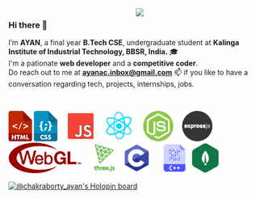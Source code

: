 
<img align="right" src="https://github.com/chakraborty-ayan/Repo-Assets/blob/main/cartoon-characters.gif" width="50%"/>

### Hi there 👋 

I’m **AYAN**, a final year **B.Tech CSE**, undergraduate student at **Kalinga Institute of Industrial Technology, BBSR, India.** 🎓
<br>I'm a pationate **web developer** and a **competitive coder**.<br>
Do reach out to me at **ayanac.inbox@gmail.com** 📫 if you like to have a conversation regarding tech, projects, internships, jobs.

<br>
<p>
  <img src="https://github.com/ac-ayan/image-assets/blob/master/html-css.png"  height="60" />
  &nbsp&nbsp
   <img src="https://github.com/ac-ayan/image-assets/blob/master/js.gif"  height="60" /> 
  &nbsp&nbsp
    <img src="https://github.com/ac-ayan/image-assets/blob/master/react.gif"  height="60" />
  &nbsp&nbsp
    <img src="https://github.com/ac-ayan/image-assets/blob/master/nodejs.png"  height="60" />
  &nbsp&nbsp
    <img src="https://github.com/ac-ayan/image-assets/blob/master/expjs.png"  height="60" />
    &nbsp&nbsp
    <img src="https://github.com/ac-ayan/image-assets/blob/master/webgl.png"  height="60" />
   &nbsp&nbsp
    <img src="https://github.com/ac-ayan/image-assets/blob/master/3js.png"  height="60" />
    <img src="https://github.com/ac-ayan/image-assets/blob/master/c.png"  height="60" /> 
  &nbsp&nbsp
    <img src="https://github.com/ac-ayan/image-assets/blob/master/c%2B%2B.png"  height="60" />
    <img src="https://github.com/ac-ayan/image-assets/blob/master/Mongodatabase.svg"  height="60" />
</p>

[![@chakraborty_ayan's Holopin board](https://holopin.io/api/user/board?user=chakraborty_ayan)](https://holopin.io/@chakraborty_ayan)
